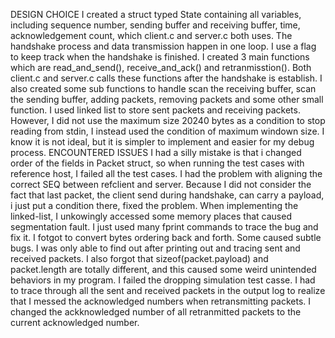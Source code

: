 DESIGN CHOICE
I created a struct typed State containing all variables, including sequence number, sending buffer and receiving buffer, time, acknowledgement count, which client.c and server.c both uses.
The handshake process and data transmission happen in one loop. I use a flag to keep track when the handshake is finished. 
I created 3 main functions which are read_and_send(), receive_and_ack() and retranmisstion(). Both client.c and server.c calls these functions after the handshake is establish. I also created some sub functions to handle scan the receiving buffer, scan the sending buffer, adding packets, removing packets and some other small function.
I used linked list to store sent packets and receiving packets. However, I did not use the maximum size 20240 bytes as a condition to stop reading from stdin, I instead used the condition of maximum windown size. I know it is not ideal, but it is simpler to implement and easier for my debug process.
ENCOUNTERED ISSUES
I had a silly mistake is that i changed order of the fields in Packet struct, so when running the test cases with reference host, I failed all the test cases. 
I had the problem with aligning the correct SEQ between refclient and server. Because I did not consider the fact that last packet, the client send during handshake, can carry a payload, i just put a condition there, fixed the problem.
When implementing the linked-list, I unkowingly accessed some memory places that caused segmentation fault. I just used many fprint commands to trace the bug and fix it.
I fotgot to convert bytes ordering back and forth. Some caused subtle bugs. I was only able to find out after printing out and tracing sent and received packets. 
I also forgot that sizeof(packet.payload) and packet.length are totally different, and this caused some weird unintended behaviors in my program.
I failed the dropping simulation test casse. I had to trace through all the sent and received packets in the output log to realize that I messed the acknowledged numbers when retransmitting packets. I changed the ackknowledged number of all retranmitted packets to the current acknowledged number.